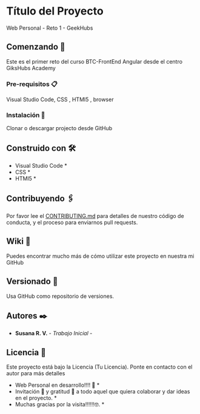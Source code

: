 # Título del Proyecto

Web Personal - Reto 1 - GeekHubs

## Comenzando 🚀
Este es el primer reto del curso BTC-FrontEnd Angular desde el centro GiksHubs Academy


### Pre-requisitos 📋
Visual Studio Code, CSS , HTMl5 , browser


### Instalación 🔧
Clonar o descargar projecto desde GitHub


## Construido con 🛠️
* Visual Studio Code *
* CSS *
* HTMl5 *

## Contribuyendo 🖇️
Por favor lee el [CONTRIBUTING.md](https://gist.github.com/susana/xxxxxx) para detalles de nuestro código de conducta, y el proceso para enviarnos pull requests.

## Wiki 📖
Puedes encontrar mucho más de cómo utilizar este proyecto en nuestra mi GitHub

## Versionado 📌
Usa GitHub como repositorio de versiones.

## Autores ✒️
* **Susana R. V.** - *Trabajo Inicial* - 
 

## Licencia 📄
Este proyecto está bajo la Licencia (Tu Licencia). Ponte en contacto con el autor para más detalles


* Web Personal en desarrollo!!!! 📢 *
* Invitación 🍺 y gratitud 🎁 a todo aquel que quiera colaborar y dar ideas en el proyecto. *
* Muchas gracias por la visita!!!!!!🤓. *


